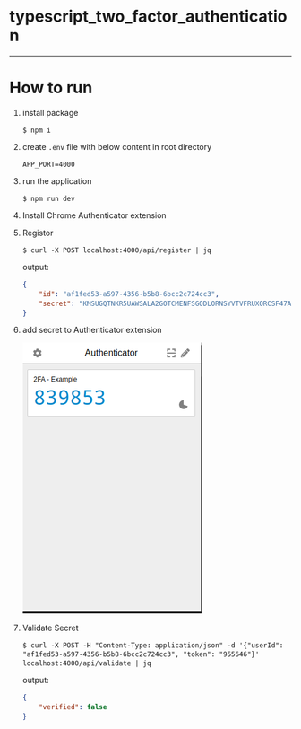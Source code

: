 # typescript_two_factor_authentication

---

# How to run

1. install package

    ```properties
    $ npm i
    ```

2. create `.env` file with below content in root directory

    ```properties
    APP_PORT=4000
    ```

3. run the application

    ```properties
    $ npm run dev
    ```

4. Install Chrome Authenticator extension

5. Registor

    ```properties
    $ curl -X POST localhost:4000/api/register | jq
    ```

    output:

    ```json
    {
        "id": "af1fed53-a597-4356-b5b8-6bcc2c724cc3",
        "secret": "KMSUGQTNKR5UAWSALA2GOTCMENFSGODLORNSYVTVFRUXORCSF47A"
    }
    ```

6. add secret to Authenticator extension

    ![2FA](./assert/2fa.png)

7. Validate Secret

    ```properties
    $ curl -X POST -H "Content-Type: application/json" -d '{"userId": "af1fed53-a597-4356-b5b8-6bcc2c724cc3", "token": "955646"}'  localhost:4000/api/validate | jq
    ```

    output:

    ```json
    {
        "verified": false
    }
    ```